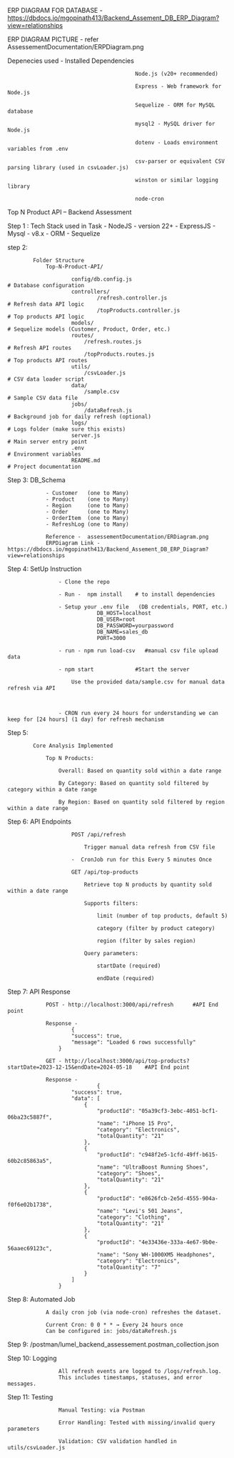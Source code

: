 ERP DIAGRAM FOR DATABASE - https://dbdocs.io/mgopinath413/Backend_Assement_DB_ERP_Diagram?view=relationships  

ERP DIAGRAM PICTURE - refer AssessementDocumentation/ERPDiagram.png



Depenecies used -  Installed Dependencies

                                            Node.js (v20+ recommended)

                                            Express - Web framework for Node.js

                                            Sequelize - ORM for MySQL database

                                            mysql2 - MySQL driver for Node.js

                                            dotenv - Loads environment variables from .env

                                            csv-parser or equivalent CSV parsing library (used in csvLoader.js)

                                            winston or similar logging library 

                                            node-cron  




Top N Product API – Backend Assessment 

Step 1 :
            Tech Stack used in Task 
                - NodeJS   - version 22+
                - ExpressJS 
                - Mysql - v8.x
                - ORM - Sequelize




step 2:

            Folder Structure  
                Top-N-Product-API/

                        config/db.config.js                                        # Database configuration
                        controllers/
                                /refresh.controller.js                             # Refresh data API logic
                                /topProducts.controller.js                         # Top products API logic
                        models/                                                    # Sequelize models (Customer, Product, Order, etc.)
                        routes/
                            /refresh.routes.js                                     # Refresh API routes
                            /topProducts.routes.js                                 # Top products API routes
                        utils/
                            /csvLoader.js                                          # CSV data loader script
                        data/
                            /sample.csv                                            # Sample CSV data file
                        jobs/
                            /dataRefresh.js                                        # Background job for daily refresh (optional)
                        logs/                                                      # Logs folder (make sure this exists)
                        server.js                                                  # Main server entry point
                        .env                                                       # Environment variables
                        README.md                                                  # Project documentation 

Step 3: 
            DB_Schema  

                - Customer   (one to Many)
                - Product    (one to Many)
                - Region     (one to Many)
                - Order      (one to Many)
                - OrderItem  (one to Many)
                - RefreshLog (one to Many)

                Reference -  assessementDocumentation/ERDiagram.png 
                ERPDiagram Link -  https://dbdocs.io/mgopinath413/Backend_Assement_DB_ERP_Diagram?view=relationships  


Step 4: 
            SetUp Instruction 

                
                    - Clone the repo

                    - Run -  npm install    # to install dependencies

                    - Setup your .env file   (DB credentials, PORT, etc.) 
                                DB_HOST=localhost
                                DB_USER=root
                                DB_PASSWORD=yourpassword
                                DB_NAME=sales_db
                                PORT=3000 

                    - run - npm run load-csv   #manual csv file upload data

                    - npm start             #Start the server

                        Use the provided data/sample.csv for manual data refresh via API   

                    
                        
                    - CRON run every 24 hours for understanding we can keep for [24 hours] (1 day) for refresh mechanism   

Step 5:

            Core Analysis Implemented

                Top N Products:

                    Overall: Based on quantity sold within a date range

                    By Category: Based on quantity sold filtered by category within a date range

                    By Region: Based on quantity sold filtered by region within a date range 


Step 6: 
            API Endpoints

                        POST /api/refresh

                            Trigger manual data refresh from CSV file 

                        -  CronJob run for this Every 5 minutes Once

                        GET /api/top-products

                            Retrieve top N products by quantity sold within a date range

                            Supports filters:

                                limit (number of top products, default 5)

                                category (filter by product category)

                                region (filter by sales region)

                            Query parameters:

                                startDate (required)

                                endDate (required)



Step 7: 
            API Response 
                
                POST - http://localhost:3000/api/refresh      #API End point

                Response - 
                        {
                        "success": true,
                        "message": "Loaded 6 rows successfully"
                    }

                GET - http://localhost:3000/api/top-products?startDate=2023-12-15&endDate=2024-05-18    #API End point

                Response - 
                                {
                        "success": true,
                        "data": [
                            {
                                "productId": "05a39cf3-3ebc-4051-bcf1-06ba23c5887f",
                                "name": "iPhone 15 Pro",
                                "category": "Electronics",
                                "totalQuantity": "21"
                            },
                            {
                                "productId": "c948f2e5-1cfd-49ff-b615-60b2c85863a5",
                                "name": "UltraBoost Running Shoes",
                                "category": "Shoes",
                                "totalQuantity": "21"
                            },
                            {
                                "productId": "e8626fcb-2e5d-4555-904a-f0f6e02b1738",
                                "name": "Levi's 501 Jeans",
                                "category": "Clothing",
                                "totalQuantity": "21"
                            },
                            {
                                "productId": "4e33436e-333a-4e67-9b0e-56aaec69123c",
                                "name": "Sony WH-1000XM5 Headphones",
                                "category": "Electronics",
                                "totalQuantity": "7"
                            }
                        ]
                    }

Step 8:
            Automated Job

                A daily cron job (via node-cron) refreshes the dataset.

                Current Cron: 0 0 * * → Every 24 hours once
                Can be configured in: jobs/dataRefresh.js

Step 9: 
            /postman/lumel_backend_assessement.postman_collection.json


Step 10:
            Logging

                    All refresh events are logged to /logs/refresh.log.
                    This includes timestamps, statuses, and error messages. 

Step 11:
            Testing

                    Manual Testing: via Postman

                    Error Handling: Tested with missing/invalid query parameters

                    Validation: CSV validation handled in utils/csvLoader.js